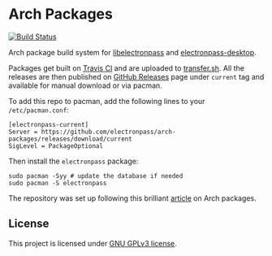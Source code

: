# Arch Packages
[![Build Status](https://travis-ci.org/electronpass/arch-packages.svg?branch=master)](https://travis-ci.org/electronpass/arch-packages)

Arch package build system for [libelectronpass](https://github.com/electronpass/libelectronpass/) and [electronpass-desktop](https://github.com/electronpass/electronpass-desktop/).

Packages get built on [Travis CI](https://travis-ci.org/electronpass/arch-packages) and are uploaded to [transfer.sh](https://transfer.sh). All the releases are then published on [GitHub Releases](https://github.com/electronpass/arch-packages/releases) page under `current` tag and available for manual download or via pacman.

To add this repo to pacman, add the following lines to your `/etc/pacman.conf`:

```
[electronpass-current]
Server = https://github.com/electronpass/arch-packages/releases/download/current
SigLevel = PackageOptional
```

Then install the `electronpass` package:

```
sudo pacman -Syy # update the database if needed
sudo pacman -S electronpass
```


The repository was set up following this brilliant [article](https://fusion809.github.io/how-to-create-archlinux-repository/) on Arch packages.

## License
This project is licensed under [GNU GPLv3 license](https://github.com/electronpass/electronpass-desktop/blob/master/LICENSE).
